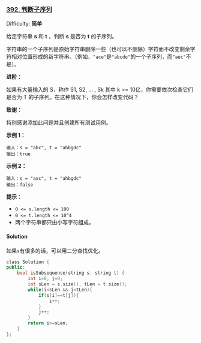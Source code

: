 ### [392\. 判断子序列](https://leetcode-cn.com/problems/is-subsequence/)

Difficulty: **简单**


给定字符串 **s** 和 **t** ，判断 **s** 是否为 **t** 的子序列。

字符串的一个子序列是原始字符串删除一些（也可以不删除）字符而不改变剩余字符相对位置形成的新字符串。（例如，`"ace"`是`"abcde"`的一个子序列，而`"aec"`不是）。

**进阶：**

如果有大量输入的 S，称作 S1, S2, ... , Sk 其中 k >= 10亿，你需要依次检查它们是否为 T 的子序列。在这种情况下，你会怎样改变代码？

**致谢：**

特别感谢添加此问题并且创建所有测试用例。

**示例 1：**

```
输入：s = "abc", t = "ahbgdc"
输出：true
```

**示例 2：**

```
输入：s = "axc", t = "ahbgdc"
输出：false
```

**提示：**

*   `0 <= s.length <= 100`
*   `0 <= t.length <= 10^4`
*   两个字符串都只由小写字符组成。


#### Solution

如果`s`有很多的话，可以用二分查找优化。

```cpp
​class Solution {
public:
    bool isSubsequence(string s, string t) {
        int i=0, j=0;
        int sLen = s.size(), tLen = t.size();
        while(i<sLen && j<tLen){
            if(s[i]==t[j]){
                i++;
            }
            j++;
        }
        return i>=sLen;
    }
};
```